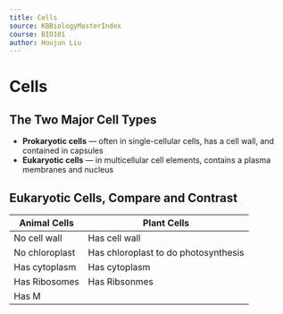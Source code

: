 ```yaml
---
title: Cells
source: KBBiologyMasterIndex
course: BIO101
author: Houjun Liu
---
```


# Cells
## The Two Major Cell Types
* **Prokaryotic cells** — often in single-cellular cells, has a cell wall, and contained in capsules
* **Eukaryotic cells** — in multicellular cell elements, contains a plasma membranes and nucleus

## Eukaryotic Cells, Compare and Contrast
| Animal Cells | Plant Cells |
|---|---|
| No cell wall | Has cell wall |
| No chloroplast | Has chloroplast to do photosynthesis |
| Has cytoplasm | Has cytoplasm |
| Has Ribosomes | Has Ribsonmes |
| Has M

